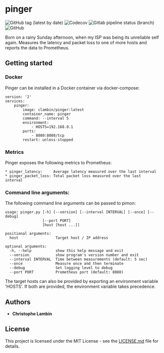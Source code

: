 # pinger
![GitHub tag (latest by date)](https://img.shields.io/github/v/tag/clambin/pinger?color=green&label=Release&style=plastic)
![Codecov](https://img.shields.io/codecov/c/gh/clambin/pinger?style=plastic)
![Gitlab pipeline status (branch)](https://img.shields.io/gitlab/pipeline/clambin/pinger/master?style=plastic)
![GitHub](https://img.shields.io/github/license/clambin/pinger?style=plastic)

Born on a rainy Sunday afternoon, when my ISP was being its unreliable self again.  Measures the latency and packet loss to one of more hosts and reports the data to Prometheus.

## Getting started

### Docker

Pinger can be installed in a Docker container via docker-compose:

```
version: '2'
services:
    pinger:
        image: clambin/pinger:latest
        container_name: pinger
        command: --interval 5 
        environment:
            - HOSTS=192.168.0.1
        ports:
            - 8080:8080/tcp
        restart: unless-stopped
```

### Metrics

Pinger exposes the following metrics to Prometheus:

```
* pinger_latency:     Average latency measured over the last interval
* pinger_packet_loss: Total packet loss measured over the last interval
```

### Command line arguments:

The following command line arguments can be passed to pimon:

```
usage: pinger.py [-h] [--version] [--interval INTERVAL] [--once] [--debug]
                 [--port PORT]
                 [host [host ...]]

positional arguments:
  host                 Target host / IP address

optional arguments:
  -h, --help           show this help message and exit
  --version            show program's version number and exit
  --interval INTERVAL  Time between measurements (default: 5 sec)
  --once               Measure once and then terminate
  --debug              Set logging level to debug
  --port PORT          Prometheus port (default: 8080)
```

The target hosts can also be provided by exporting an environment variable 'HOSTS'. If both are provided, the environment variable takes precedence.

## Authors

* **Christophe Lambin**

## License

This project is licensed under the MIT License - see the [LICENSE.md](LICENSE.md) file for details.
